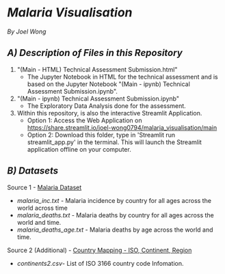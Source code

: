 # *Malaria Visualisation*
_By Joel Wong_

## *A) Description of Files in this Repository*
1. "(Main - HTML) Technical Assessment Submission.html" 
    - The Jupyter Notebook in HTML for the technical assessment and is based on the Jupyter Notebook "(Main - ipynb) Technical Assessment Submission.ipynb".
3.  "(Main - ipynb) Technical Assessment Submission.ipynb" 
    - The Exploratory Data Analysis done for the assessment.
5.  Within this repository, is also the interactive Streamlit Application.
    - Option 1: Access the Web Application on https://share.streamlit.io/joel-wong0794/malaria_visualisation/main
    - Option 2: Download this folder, type in 'Streamlit run streamlit_app.py' in the terminal. This will launch the Streamlit application offline on your computer.


## *B) Datasets*

Source 1 - <a href="https://github.com/rfordatascience/tidytuesday/tree/master/data/2018/2018-11-13">Malaria Dataset</a>
- *malaria_inc.txt* - Malaria incidence by country for all ages across the world across time
- *malaria_deaths.txt* - Malaria deaths by country for all ages across the world and time.
- *malaria_deaths_age.txt* - Malaria deaths by age across the world and time.

Source 2 (Additional) - <a href="https://www.kaggle.com/datasets/andradaolteanu/country-mapping-iso-continent-region?resource=download">Country Mapping - ISO, Continent, Region</a>
- *continents2.csv*- List of ISO 3166 country code Infomation.
